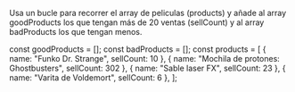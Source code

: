 Usa un bucle para recorrer el array de peliculas (products) y añade al array goodProducts los que tengan más de 20 ventas (sellCount) y al array badProducts los que tengan menos.

const goodProducts = [];
const badProducts = [];
const products = [
  { name: "Funko Dr. Strange", sellCount: 10 },
  { name: "Mochila de protones: Ghostbusters", sellCount: 302 },
  { name: "Sable laser FX", sellCount: 23 },
  { name: "Varita de Voldemort", sellCount: 6 },
];
